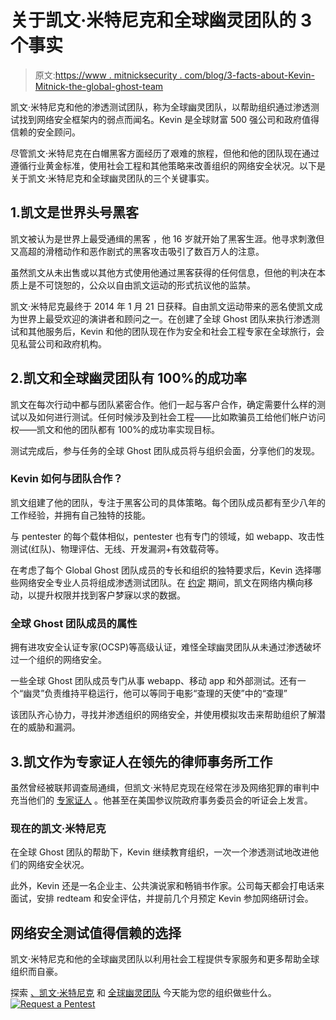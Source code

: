 # 关于凯文·米特尼克和全球幽灵团队的 3 个事实

> 原文:[https://www . mitnicksecurity . com/blog/3-facts-about-Kevin-Mitnick-the-global-ghost-team](https://www.mitnicksecurity.com/blog/3-facts-about-kevin-mitnick-the-global-ghost-team)

凯文·米特尼克和他的渗透测试团队，称为全球幽灵团队，以帮助组织通过渗透测试找到网络安全框架内的弱点而闻名。Kevin 是全球财富 500 强公司和政府值得信赖的安全顾问。

尽管凯文·米特尼克在白帽黑客方面经历了艰难的旅程，但他和他的团队现在通过遵循行业黄金标准，使用社会工程和其他策略来改善组织的网络安全状况。以下是关于凯文·米特尼克和全球幽灵团队的三个关键事实。

## 1.凯文是世界头号黑客

凯文被认为是世界上最受通缉的黑客 ，他 16 岁就开始了黑客生涯。他寻求刺激但又高超的滑稽动作和恶作剧式的黑客攻击吸引了数百万人的注意。

虽然凯文从未出售或以其他方式使用他通过黑客获得的任何信息，但他的判决在本质上是不可饶恕的，公众以自由凯文运动的形式抗议他的监禁。

凯文·米特尼克最终于 2014 年 1 月 21 日获释。自由凯文运动带来的恶名使凯文成为世界上最受欢迎的演讲者和顾问之一。在创建了全球 Ghost 团队来执行渗透测试和其他服务后，Kevin 和他的团队现在作为安全和社会工程专家在全球旅行，会见私营公司和政府机构。

## 2.凯文和全球幽灵团队有 100%的成功率

凯文在每次行动中都与团队紧密合作。他们一起与客户合作，确定需要什么样的测试以及如何进行测试。任何时候涉及到社会工程——比如欺骗员工给他们帐户访问权——凯文和他的团队都有 100%的成功率实现目标。

测试完成后，参与任务的全球 Ghost 团队成员将与组织会面，分享他们的发现。

### Kevin 如何与团队合作？

凯文组建了他的团队，专注于黑客公司的具体策略。每个团队成员都有至少八年的工作经验，并拥有自己独特的技能。

与 pentester 的每个载体相似，pentester 也有专门的领域，如 webapp、攻击性测试(红队)、物理评估、无线、开发漏洞+有效载荷等。

在考虑了每个 Global Ghost 团队成员的专长和组织的独特要求后，Kevin 选择哪些网络安全专业人员将组成渗透测试团队。在 [约定](/blog/what-is-attack-and-how-can-it-protect-your-business-from-cyber-threats) 期间，凯文在网络内横向移动，以提升权限并找到客户梦寐以求的数据。

### 全球 Ghost 团队成员的属性

拥有进攻安全认证专家(OCSP)等高级认证，难怪全球幽灵团队从未通过渗透破坏过一个组织的网络安全[](/blog/ways-pentesters-breach-mac-security-defenses)。

一些全球 Ghost 团队成员专门从事 webapp、移动 app 和外部测试。还有一个“幽灵”负责维持平稳运行，他可以等同于电影“查理的天使”中的“查理”

该团队齐心协力，寻找并渗透组织的网络安全，并使用模拟攻击来帮助组织了解潜在的威胁和漏洞。

## 3.凯文作为专家证人在领先的律师事务所工作

虽然曾经被联邦调查局通缉，但凯文·米特尼克现在经常在涉及网络犯罪的审判中充当他们的 [专家证人](https://cybersecurityventures.com/cybersecuritys-greatest-show-on-earth-kevin-mitnick/#:~:text=Kevin%20Mitnick%20is%20the%20world%27s,Fortune%20500%20and%20governments%20worldwide) 。他甚至在美国参议院政府事务委员会的听证会上发言。

### 现在的凯文·米特尼克

在全球 Ghost 团队的帮助下，Kevin 继续教育组织，一次一个渗透测试地改进他们的网络安全状况。

此外，Kevin 还是一名企业主、公共演说家和畅销书作家。公司每天都会打电话来面试，安排 redteam 和安全评估，并提前几个月预定 Kevin 参加网络研讨会。

## 网络安全测试值得信赖的选择

凯文·米特尼克和他的全球幽灵团队以利用社会工程提供专家服务和更多帮助全球组织而自豪。

探索 [、凯文·米特尼克](/about-kevin-mitnick-mitnick-security) 和 [全球幽灵团队](/global-ghost-team) 今天能为您的组织做些什么。[![Request a Pentest](../Images/9c614a046603b363b88ba7c554480711.png)](https://cta-redirect.hubspot.com/cta/redirect/3875471/af9d797a-a7a6-414b-98cc-dbedf7203f86)